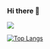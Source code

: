 ### Hi there 👋
<img src="https://capsule-render.vercel.app/api?type=soft&color=F7EFE9&height=100&section=header&text=enjoy!&fontSize=50" /> 

[![Top Langs](https://github-readme-stats.vercel.app/api/top-langs/?username=KMJbella&layout=compact)](https://github.com/anuraghazra/github-readme-stats)

